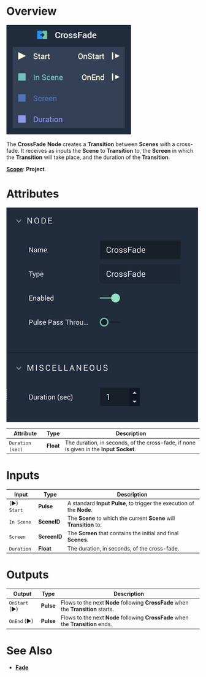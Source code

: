 # Overview

![The CrossFade Node.](../../.gitbook/assets/crossfade.png)

The **CrossFade** **Node** creates a **Transition** between **Scenes** with a cross-fade. It receives as inputs the **Scene** to **Transition** to, the **Screen** in which the **Transition** will take place, and the duration of the **Transition**.

[**Scope**](../overview.md#scopes): **Project**.

# Attributes

![The CrossFade Node Attributes.](../../.gitbook/assets/crossfadeatts.png)

|Attribute|Type|Description|
|---|---|---|
| `Duration (sec)` | **Float** | The duration, in seconds, of the cross-fade, if none is given in the **Input Socket**. |

# Inputs

|Input|Type|Description|
|---|---|---|
|(►) `Start` | **Pulse** | A standard **Input Pulse**, to trigger the execution of the **Node**. |
| `In Scene` | **SceneID** | The **Scene** to which the current **Scene** will **Transition** to. |
| `Screen` | **ScreenID** | The **Screen** that contains the initial and final **Scenes**. |
| `Duration` | **Float** | The duration, in seconds, of the cross-fade. |

# Outputs

|Output|Type|Description|
|---|---|---|
| `OnStart` (►) | **Pulse** | Flows to the next **Node** following **CrossFade** when the **Transition** starts. |
| `OnEnd` (►) | **Pulse** | Flows to the next **Node** following **CrossFade** when the **Transition** ends.  |


# See Also

* [**Fade**](fade.md)

